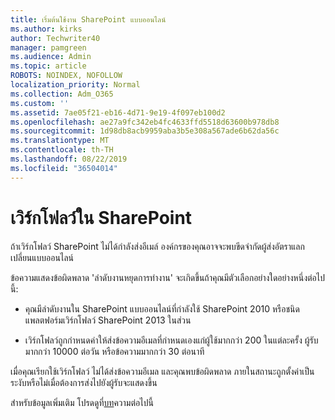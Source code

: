 ```yaml
---
title: เริ่มต้นใช้งาน SharePoint แบบออนไลน์
ms.author: kirks
author: Techwriter40
manager: pamgreen
ms.audience: Admin
ms.topic: article
ROBOTS: NOINDEX, NOFOLLOW
localization_priority: Normal
ms.collection: Adm_O365
ms.custom: ''
ms.assetid: 7ae05f21-eb16-4d71-9e19-4f097eb100d2
ms.openlocfilehash: ae27a9fc342eb4fc4633ffd5518d63600b978db8
ms.sourcegitcommit: 1d98db8acb9959aba3b5e308a567ade6b62da56c
ms.translationtype: MT
ms.contentlocale: th-TH
ms.lasthandoff: 08/22/2019
ms.locfileid: "36504014"
---
```

# <a name="workflows-in-sharepoint"></a>เวิร์กโฟลว์ใน SharePoint

ถ้าเวิร์กโฟลว์ SharePoint ไม่ได้กำลังส่งอีเมล์ องค์กรของคุณอาจจะพบขีดจำกัดผู้ส่งอัตราแลกเปลี่ยนแบบออนไลน์

ข้อความแสดงข้อผิดพลาด 'ลำดับงานหยุดการทำงาน' จะเกิดขึ้นถ้าคุณมีตัวเลือกอย่างใดอย่างหนึ่งต่อไปนี้:

- คุณมีลำดับงานใน SharePoint แบบออนไลน์ที่กำลังใช้ SharePoint 2010 หรือชนิดแพลตฟอร์มเวิร์กโฟลว์ SharePoint 2013 ในส่วน

- เวิร์กโฟลว์ถูกกำหนดค่าให้ส่งข้อความอีเมลที่กำหนดเองแก่ผู้ใช้มากกว่า 200 ในแต่ละครั้ง ผู้รับมากกว่า 10000 ต่อวัน หรือข้อความมากกว่า 30 ต่อนาที

เมื่อคุณเรียกใช้เวิร์กโฟลว์ ไม่ได้ส่งข้อความอีเมล และคุณพบข้อผิดพลาด ภายในสถานะถูกตั้งค่าเป็นระงับหรือไม่เมื่อต้องการส่งไปยังผู้รับจะแสดงขึ้น

สำหรับข้อมูลเพิ่มเติม โปรดดูที่[บท](https://support.office.com/article/-daily-email-limit-has-exceeded-and-your-workflow-has-been-suspended-or-unable-to-send-to-a-recipient-error-in-a-sharepoint-online-workflow-89d02169-5fa6-4259-affc-73edb6ca9fb6?ui=en-US&amp;rs=en-US&amp;ad=US)ความต่อไปนี้

